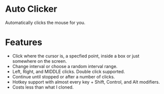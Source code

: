 # Auto Clicker
Automatically clicks the mouse for you.


# Features
- Click where the cursor is, a specfied point, inside a box or just somewhere on the screen.
- Change interval or choose a random interval range.
- Left, Right, and MIDDLE clicks. Double click supported.
- Continue until stopped or after a number of clicks.
- Hotkey support with almost every key + Shift, Control, and Alt modifiers.
- Costs less than what I cloned.